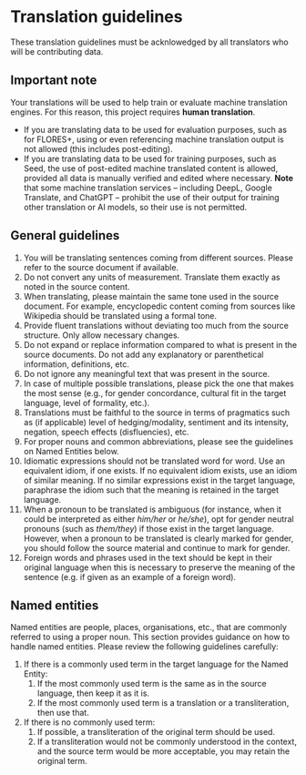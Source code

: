 # Translation guidelines

These translation guidelines must be acknlowedged by all translators who will be contributing data.

## Important note

Your translations will be used to help train or evaluate machine translation engines. For this reason, this project requires **human translation**.

*   If you are translating data to be used for evaluation purposes, such as for FLORES+, using or even referencing machine translation output is not allowed (this includes post-editing).
*   If you are translating data to be used for training purposes, such as Seed, the use of post-edited machine translated content is allowed, provided all data is manually verified and edited where necessary. **Note** that some machine translation services – including DeepL, Google Translate, and ChatGPT – prohibit the use of their output for training other translation or AI models, so their use is not permitted.

## General guidelines

1.  You will be translating sentences coming from different sources. Please refer to the source document if available.
2.  Do not convert any units of measurement. Translate them exactly as noted in the source content.
3.  When translating, please maintain the same tone used in the source document. For example, encyclopedic content coming from sources like Wikipedia should be translated using a formal tone.
4.  Provide fluent translations without deviating too much from the source structure. Only allow necessary changes.
5.  Do not expand or replace information compared to what is present in the source documents. Do not add any explanatory or parenthetical information, definitions, etc.
6.  Do not ignore any meaningful text that was present in the source.
7.  In case of multiple possible translations, please pick the one that makes the most sense (e.g., for gender concordance, cultural fit in the target language, level of formality, etc.).
8.  Translations must be faithful to the source in terms of pragmatics such as (if applicable) level of hedging/modality, sentiment and its intensity, negation, speech effects (disfluencies), etc.
9.  For proper nouns and common abbreviations, please see the guidelines on Named Entities below.
10.  Idiomatic expressions should not be translated word for word. Use an equivalent idiom, if one exists. If no equivalent idiom exists, use an idiom of similar meaning. If no similar expressions exist in the target language, paraphrase the idiom such that the meaning is retained in the target language.
11.  When a pronoun to be translated is ambiguous (for instance, when it could be interpreted as either _him/her_ or _he/she_), opt for gender neutral pronouns (such as _them/they_) if those exist in the target language. However, when a pronoun to be translated is clearly marked for gender, you should follow the source material and continue to mark for gender.
12.  Foreign words and phrases used in the text should be kept in their original language when this is necessary to preserve the meaning of the sentence (e.g. if given as an example of a foreign word).

## Named entities

Named entities are people, places, organisations, etc., that are commonly referred to using a proper noun. This section provides guidance on how to handle named entities. Please review the following guidelines carefully:

1.  If there is a commonly used term in the target language for the Named Entity:
    1.  If the most commonly used term is the same as in the source language, then keep it as it is.
    2.  If the most commonly used term is a translation or a transliteration, then use that.
2.  If there is no commonly used term:
    1.  If possible, a transliteration of the original term should be used.
    2.  If a transliteration would not be commonly understood in the context, and the source term would be more acceptable, you may retain the original term.
